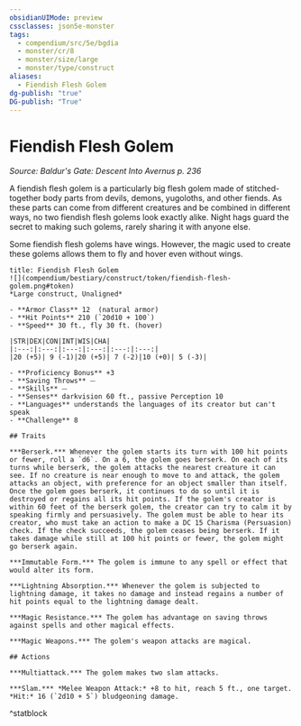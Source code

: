```yaml
---
obsidianUIMode: preview
cssclasses: json5e-monster
tags:
  - compendium/src/5e/bgdia
  - monster/cr/8
  - monster/size/large
  - monster/type/construct
aliases:
  - Fiendish Flesh Golem
dg-publish: "true"
DG-publish: "True"
---
```

# Fiendish Flesh Golem
*Source: Baldur's Gate: Descent Into Avernus p. 236*  

A fiendish flesh golem is a particularly big flesh golem made of stitched-together body parts from devils, demons, yugoloths, and other fiends. As these parts can come from different creatures and be combined in different ways, no two fiendish flesh golems look exactly alike. Night hags guard the secret to making such golems, rarely sharing it with anyone else.

Some fiendish flesh golems have wings. However, the magic used to create these golems allows them to fly and hover even without wings.

```ad-statblock
title: Fiendish Flesh Golem
![](compendium/bestiary/construct/token/fiendish-flesh-golem.png#token)
*Large construct, Unaligned*

- **Armor Class** 12  (natural armor)
- **Hit Points** 210 (`20d10 + 100`)
- **Speed** 30 ft., fly 30 ft. (hover)

|STR|DEX|CON|INT|WIS|CHA|
|:---:|:---:|:---:|:---:|:---:|:---:|
|20 (+5)| 9 (-1)|20 (+5)| 7 (-2)|10 (+0)| 5 (-3)|

- **Proficiency Bonus** +3
- **Saving Throws** ⏤
- **Skills** ⏤
- **Senses** darkvision 60 ft., passive Perception 10
- **Languages** understands the languages of its creator but can't speak
- **Challenge** 8

## Traits

***Berserk.*** Whenever the golem starts its turn with 100 hit points or fewer, roll a `d6`. On a 6, the golem goes berserk. On each of its turns while berserk, the golem attacks the nearest creature it can see. If no creature is near enough to move to and attack, the golem attacks an object, with preference for an object smaller than itself. Once the golem goes berserk, it continues to do so until it is destroyed or regains all its hit points. If the golem's creator is within 60 feet of the berserk golem, the creator can try to calm it by speaking firmly and persuasively. The golem must be able to hear its creator, who must take an action to make a DC 15 Charisma (Persuasion) check. If the check succeeds, the golem ceases being berserk. If it takes damage while still at 100 hit points or fewer, the golem might go berserk again.

***Immutable Form.*** The golem is immune to any spell or effect that would alter its form.

***Lightning Absorption.*** Whenever the golem is subjected to lightning damage, it takes no damage and instead regains a number of hit points equal to the lightning damage dealt.

***Magic Resistance.*** The golem has advantage on saving throws against spells and other magical effects.

***Magic Weapons.*** The golem's weapon attacks are magical.

## Actions

***Multiattack.*** The golem makes two slam attacks.

***Slam.*** *Melee Weapon Attack:* +8 to hit, reach 5 ft., one target. *Hit:* 16 (`2d10 + 5`) bludgeoning damage.
```
^statblock